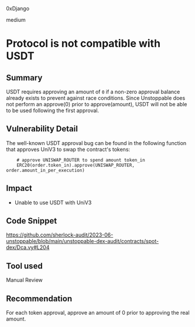 0xDjango

medium

# Protocol is not compatible with USDT

## Summary
USDT requires approving an amount of `0` if a non-zero approval balance already exists to prevent against race conditions. Since Unstoppable does not perform an approve(0) prior to approve(amount), USDT will not be able to be used following the first approval.

## Vulnerability Detail
The well-known USDT approval bug can be found in the following function that approves UniV3 to swap the contract's tokens:

```solidity
    # approve UNISWAP_ROUTER to spend amount token_in
    ERC20(order.token_in).approve(UNISWAP_ROUTER, order.amount_in_per_execution)
```

## Impact
- Unable to use USDT with UniV3

## Code Snippet
https://github.com/sherlock-audit/2023-06-unstoppable/blob/main/unstoppable-dex-audit/contracts/spot-dex/Dca.vy#L204

## Tool used
Manual Review

## Recommendation
For each token approval, approve an amount of 0 prior to approving the real amount.
